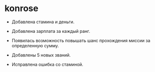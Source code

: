 # konrose

- Добавлена стамина и деньги.
- Добавлена зарплата за каждый ранг.
- Появилась возможность повышать шанс прохождения миссии за определенную сумму.
- Добавлены 5 новых званий.

- Исправлена ошибка со стаминой.
